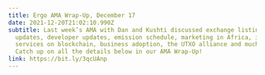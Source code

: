 ```yaml
---
title: Ergo AMA Wrap-Up, December 17
date: 2021-12-20T21:02:10.990Z
subtitle: Last week’s AMA with Dan and Kushti discussed exchange listing
  updates, developer updates, emission schedule, marketing in Africa, identity
  services on blockchain, business adoption, the UTXO alliance and much more!
  Catch up on all the details below in our AMA Wrap-Up!
link: https://bit.ly/3qcUAnp
---
```

